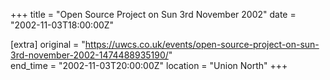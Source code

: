 +++
title = "Open Source Project on Sun 3rd November 2002"
date = "2002-11-03T18:00:00Z"

[extra]
original = "https://uwcs.co.uk/events/open-source-project-on-sun-3rd-november-2002-1474488935190/"    
end_time = "2002-11-03T20:00:00Z"
location = "Union North"
+++



